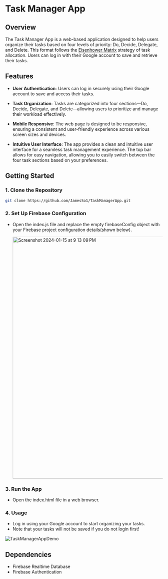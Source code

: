 # Task Manager App

## Overview

The Task Manager App is a web-based application designed to help users organize their tasks based on four levels of priority: Do, Decide, Delegate, and Delete. This format follows the [Eisenhower Matrix](https://en.wikipedia.org/wiki/Time_management#The_Eisenhower_Method)
 strategy of task allocation. Users can log in with their Google account to save and retrieve their tasks.

## Features

- **User Authentication**: Users can log in securely using their Google account to save and access their tasks.

- **Task Organization**: Tasks are categorized into four sections—Do, Decide, Delegate, and Delete—allowing users to prioritize and manage their workload effectively. 

- **Mobile Responsive**: The web page is designed to be responsive, ensuring a consistent and user-friendly experience across various screen sizes and devices.

- **Intuitive User Interface**: The app provides a clean and intuitive user interface for a seamless task management experience. The top bar allows for easy navigation, allowing you to easily switch between the four task sections based on your preferences.
  
## Getting Started

### 1. Clone the Repository

```bash
git clone https://github.com/JamesSo1/TaskManagerApp.git
```
### 2. Set Up Firebase Configuration
- Open the index.js file and replace the empty firebaseConfig object with your Firebase project configuration details(shown below).
  
  <img width="772" alt="Screenshot 2024-01-15 at 9 13 09 PM" src="https://github.com/JamesSo1/TaskManagerApp/assets/99366647/4c17d894-aa59-408f-a8fd-917dd4d256f7">


### 3. Run the App
- Open the index.html file in a web browser.

### 4. Usage
- Log in using your Google account to start organizing your tasks.
- Note that your tasks will not be saved if you do not login first!


![TaskManagerAppDemo](https://github.com/JamesSo1/TaskManagerApp/assets/99366647/2ca25295-9db9-46b2-b9de-93c4310449d0)


## Dependencies
- Firebase Realtime Database
- Firebase Authentication
